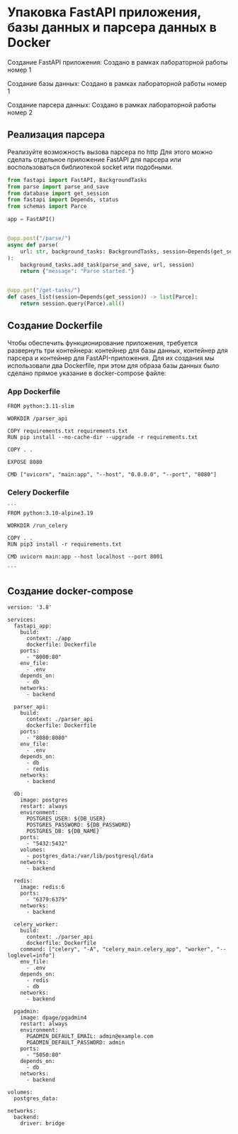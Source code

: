 # Упаковка FastAPI приложения, базы данных и парсера данных в Docker

Создание FastAPI приложения: Создано в рамках лабораторной работы номер 1

Создание базы данных: Создано в рамках лабораторной работы номер 1

Создание парсера данных: Создано в рамках лабораторной работы номер 2

## Реализация парсера

Реализуйте возможность вызова парсера по http Для этого можно сделать отдельное приложение FastAPI для парсера или воспользоваться библиотекой socket или подобными.

```python
from fastapi import FastAPI, BackgroundTasks
from parse import parse_and_save
from database import get_session
from fastapi import Depends, status
from schemas import Parce

app = FastAPI()


@app.post("/parse/")
async def parse(
    url: str, background_tasks: BackgroundTasks, session=Depends(get_session)
):
    background_tasks.add_task(parse_and_save, url, session)
    return {"message": "Parse started."}


@app.get("/get-tasks/")
def cases_list(session=Depends(get_session)) -> list[Parce]:
    return session.query(Parce).all()
```

## Создание Dockerfile

Чтобы обеспечить функционирование приложения, требуется развернуть три контейнера: контейнер для базы данных, контейнер для парсера и контейнер для FastAPI-приложения. Для их создания мы использовали два Dockerfile, при этом для образа базы данных было сделано прямое указание в docker-compose файле:

### App Dockerfile

```
FROM python:3.11-slim

WORKDIR /parser_api

COPY requirements.txt requirements.txt
RUN pip install --no-cache-dir --upgrade -r requirements.txt

COPY . .

EXPOSE 8080

CMD ["uvicorn", "main:app", "--host", "0.0.0.0", "--port", "8080"]
```

### Celery Dockerfile

    ```
    FROM python:3.10-alpine3.19

    WORKDIR /run_celery

    COPY . .
    RUN pip3 install -r requirements.txt

    CMD uvicorn main:app --host localhost --port 8001

    ```

## Создание docker-compose

```
version: '3.8'

services:
  fastapi_app:
    build:
      context: ./app
      dockerfile: Dockerfile
    ports:
      - "8000:80"
    env_file:
      - .env
    depends_on:
      - db
    networks:
      - backend

  parser_api:
    build:
      context: ./parser_api
      dockerfile: Dockerfile
    ports:
      - "8080:8080"
    env_file:
      - .env
    depends_on:
      - db
      - redis
    networks:
      - backend

  db:
    image: postgres
    restart: always
    environment:
      POSTGRES_USER: ${DB_USER}
      POSTGRES_PASSWORD: ${DB_PASSWORD}
      POSTGRES_DB: ${DB_NAME}
    ports:
      - "5432:5432"
    volumes:
      - postgres_data:/var/lib/postgresql/data
    networks:
      - backend

  redis:
    image: redis:6
    ports:
      - "6379:6379"
    networks:
      - backend

  celery_worker:
    build:
      context: ./parser_api
      dockerfile: Dockerfile
    command: ["celery", "-A", "celery_main.celery_app", "worker", "--loglevel=info"]
    env_file:
      - .env
    depends_on:
      - redis
      - db
    networks:
      - backend

  pgadmin:  
    image: dpage/pgadmin4
    restart: always
    environment:
      PGADMIN_DEFAULT_EMAIL: admin@example.com
      PGADMIN_DEFAULT_PASSWORD: admin
    ports:
      - "5050:80"
    depends_on:
      - db
    networks:
      - backend

volumes:
  postgres_data:

networks:
  backend:
    driver: bridge

```
